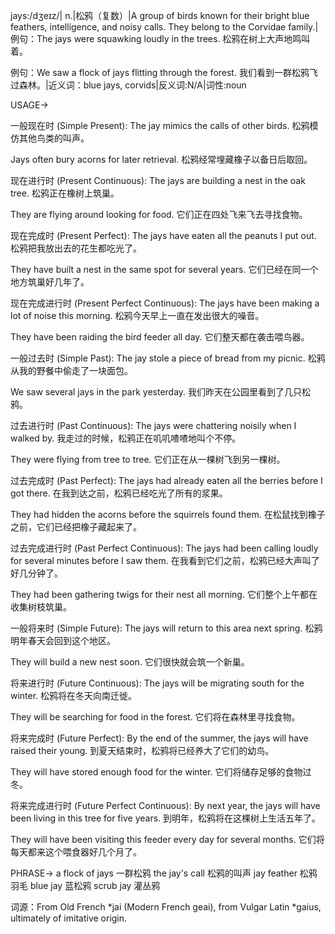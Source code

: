 jays:/dʒeɪz/| n.|松鸦（复数）|A group of birds known for their bright blue feathers, intelligence, and noisy calls.  They belong to the Corvidae family.|例句：The jays were squawking loudly in the trees. 松鸦在树上大声地鸣叫着。

例句：We saw a flock of jays flitting through the forest. 我们看到一群松鸦飞过森林。|近义词：blue jays, corvids|反义词:N/A|词性:noun


USAGE->

一般现在时 (Simple Present):
The jay mimics the calls of other birds. 松鸦模仿其他鸟类的叫声。

Jays often bury acorns for later retrieval. 松鸦经常埋藏橡子以备日后取回。


现在进行时 (Present Continuous):
The jays are building a nest in the oak tree. 松鸦正在橡树上筑巢。

They are flying around looking for food. 它们正在四处飞来飞去寻找食物。


现在完成时 (Present Perfect):
The jays have eaten all the peanuts I put out. 松鸦把我放出去的花生都吃光了。

They have built a nest in the same spot for several years. 它们已经在同一个地方筑巢好几年了。


现在完成进行时 (Present Perfect Continuous):
The jays have been making a lot of noise this morning. 松鸦今天早上一直在发出很大的噪音。

They have been raiding the bird feeder all day.  它们整天都在袭击喂鸟器。


一般过去时 (Simple Past):
The jay stole a piece of bread from my picnic. 松鸦从我的野餐中偷走了一块面包。

We saw several jays in the park yesterday. 我们昨天在公园里看到了几只松鸦。


过去进行时 (Past Continuous):
The jays were chattering noisily when I walked by. 我走过的时候，松鸦正在叽叽喳喳地叫个不停。

They were flying from tree to tree. 它们正在从一棵树飞到另一棵树。


过去完成时 (Past Perfect):
The jays had already eaten all the berries before I got there. 在我到达之前，松鸦已经吃光了所有的浆果。

They had hidden the acorns before the squirrels found them. 在松鼠找到橡子之前，它们已经把橡子藏起来了。


过去完成进行时 (Past Perfect Continuous):
The jays had been calling loudly for several minutes before I saw them. 在我看到它们之前，松鸦已经大声叫了好几分钟了。

They had been gathering twigs for their nest all morning. 它们整个上午都在收集树枝筑巢。


一般将来时 (Simple Future):
The jays will return to this area next spring. 松鸦明年春天会回到这个地区。

They will build a new nest soon. 它们很快就会筑一个新巢。


将来进行时 (Future Continuous):
The jays will be migrating south for the winter. 松鸦将在冬天向南迁徙。

They will be searching for food in the forest. 它们将在森林里寻找食物。


将来完成时 (Future Perfect):
By the end of the summer, the jays will have raised their young. 到夏天结束时，松鸦将已经养大了它们的幼鸟。

They will have stored enough food for the winter. 它们将储存足够的食物过冬。


将来完成进行时 (Future Perfect Continuous):
By next year, the jays will have been living in this tree for five years. 到明年，松鸦将在这棵树上生活五年了。

They will have been visiting this feeder every day for several months. 它们将每天都来这个喂食器好几个月了。



PHRASE->
a flock of jays 一群松鸦
the jay's call 松鸦的叫声
jay feather 松鸦羽毛
blue jay  蓝松鸦
scrub jay  灌丛鸦


词源：From Old French *jai (Modern French geai), from Vulgar Latin *gaius, ultimately of imitative origin.


